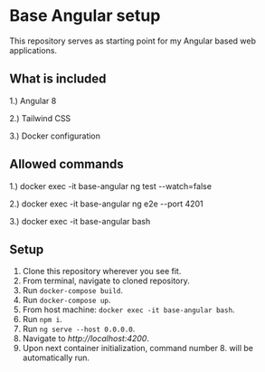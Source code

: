 # Base Angular setup 

This repository serves as starting point for my Angular based web applications.

## What is included

1.) Angular 8

2.) Tailwind CSS

3.) Docker configuration

## Allowed commands

1.) docker exec -it base-angular ng test --watch=false

2.) docker exec -it base-angular ng e2e --port 4201

3.) docker exec -it base-angular bash

## Setup

1. Clone this repository wherever you see fit.
2. From terminal, navigate to cloned repository.
3. Run `docker-compose build`.
4. Run `docker-compose up`.
5. From host machine: `docker exec -it base-angular bash`.
6. Run `npm i`.
7. Run `ng serve --host 0.0.0.0`.
8. Navigate to *http://localhost:4200*.
9. Upon next container initialization, command number 8. will be automatically run.
